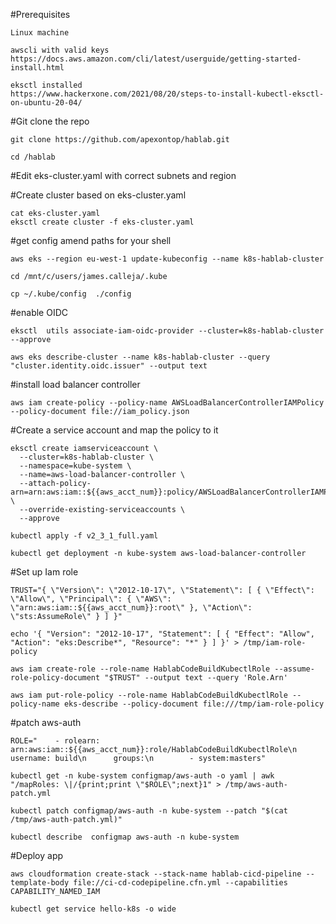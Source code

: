 #Prerequisites 

	Linux machine
	
	awscli with valid keys
	https://docs.aws.amazon.com/cli/latest/userguide/getting-started-install.html
	
	eksctl installed 
	https://www.hackerxone.com/2021/08/20/steps-to-install-kubectl-eksctl-on-ubuntu-20-04/

#Git clone the repo

	git clone https://github.com/apexontop/hablab.git
	
	cd /hablab

#Edit eks-cluster.yaml with correct subnets and region

#Create cluster based on eks-cluster.yaml
    
	cat eks-cluster.yaml
    eksctl create cluster -f eks-cluster.yaml


#get config amend paths for your shell 

    aws eks --region eu-west-1 update-kubeconfig --name k8s-hablab-cluster
    
    cd /mnt/c/users/james.calleja/.kube
    
    cp ~/.kube/config  ./config


#enable OIDC

    eksctl  utils associate-iam-oidc-provider --cluster=k8s-hablab-cluster --approve
	
	aws eks describe-cluster --name k8s-hablab-cluster --query "cluster.identity.oidc.issuer" --output text
        

#install load balancer controller 
   	
	aws iam create-policy --policy-name AWSLoadBalancerControllerIAMPolicy --policy-document file://iam_policy.json 
	
	
#Create a service account and map the policy to it  

	eksctl create iamserviceaccount \
	  --cluster=k8s-hablab-cluster \
	  --namespace=kube-system \
	  --name=aws-load-balancer-controller \
	  --attach-policy-arn=arn:aws:iam::${{aws_acct_num}}:policy/AWSLoadBalancerControllerIAMPolicy \
	  --override-existing-serviceaccounts \
	  --approve
	
	kubectl apply -f v2_3_1_full.yaml
	
	kubectl get deployment -n kube-system aws-load-balancer-controller
	
	
#Set up Iam role 

	TRUST="{ \"Version\": \"2012-10-17\", \"Statement\": [ { \"Effect\": \"Allow\", \"Principal\": { \"AWS\": \"arn:aws:iam::${{aws_acct_num}}:root\" }, \"Action\": \"sts:AssumeRole\" } ] }"

	echo '{ "Version": "2012-10-17", "Statement": [ { "Effect": "Allow", "Action": "eks:Describe*", "Resource": "*" } ] }' > /tmp/iam-role-policy

	aws iam create-role --role-name HablabCodeBuildKubectlRole --assume-role-policy-document "$TRUST" --output text --query 'Role.Arn'

	aws iam put-role-policy --role-name HablabCodeBuildKubectlRole --policy-name eks-describe --policy-document file:///tmp/iam-role-policy
	
#patch aws-auth

	ROLE="    - rolearn: arn:aws:iam::${{aws_acct_num}}:role/HablabCodeBuildKubectlRole\n      username: build\n      groups:\n        - system:masters"

	kubectl get -n kube-system configmap/aws-auth -o yaml | awk "/mapRoles: \|/{print;print \"$ROLE\";next}1" > /tmp/aws-auth-patch.yml

	kubectl patch configmap/aws-auth -n kube-system --patch "$(cat /tmp/aws-auth-patch.yml)"
	
	kubectl describe  configmap aws-auth -n kube-system
	
	
#Deploy app 	

	aws cloudformation create-stack --stack-name hablab-cicd-pipeline --template-body file://ci-cd-codepipeline.cfn.yml --capabilities CAPABILITY_NAMED_IAM
	
	kubectl get service hello-k8s -o wide